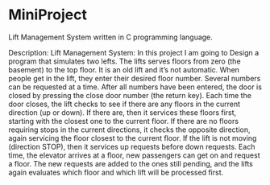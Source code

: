 # MiniProject
Lift Management System written in C programming language.
  
Description:
	Lift Management System: In this project I am going to Design a program that simulates two lefts. The lifts serves floors from zero (the basement) to the top floor. It is an old lift and it’s not automatic. When people get in the lift, they enter their desired floor number. Several numbers can be requested at a time. After all numbers have been entered, the door is closed by pressing the close door number (the return key). Each time the door closes, the lift checks to see if there are any floors in the current direction (up or down). If there are, then it services these floors first, starting with the closest one to the current floor. If there are no floors requiring stops in the current directions, it checks the opposite direction, again servicing the floor closest to the current floor. If the lift is not moving (direction STOP), then it services up requests before down requests. Each time, the elevator arrives at a floor, new passengers can get on and request a floor. The new requests are added to the ones still pending, and the lifts again evaluates which floor and which lift will be processed first.